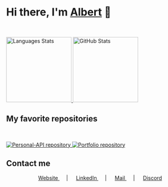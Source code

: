 <h1>
	Hi there, I'm 
	<a href="https://albertv.dev">Albert</a>
	👋
</h1>

<br />

<p>
    <a href="https://github.com/Eviive?tab=repositories">
        <picture>
            <source
                srcset="https://github-readme-stats.vercel.app/api/top-langs/?username=Eviive&langs_count=6&hide_border=true&theme=github_dark&custom_title=My%20Most%20Used%20Languages&layout=compact"
                media="(prefers-color-scheme: dark), (prefers-color-scheme: no-preference)"
                alt="Languages Stats"
                height="175"
            />
            <source
                srcset="https://github-readme-stats.vercel.app/api?username=anuraghazra&show_icons=true"
                media="(prefers-color-scheme: light)"
                alt="Languages Stats"
                height="175"
            />
            <img height="175" alt="Languages Stats" src="https://github-readme-stats.vercel.app/api/top-langs/?username=Eviive&langs_count=6&hide_border=true&custom_title=My%20Most%20Used%20Languages&layout=compact" />
        </picture>
    </a>
    <a href="https://github.com/Eviive?tab=repositories">
        <picture>
            <source
                srcset="https://github-readme-stats.vercel.app/api?username=Eviive&count_private=true&include_all_commits=true&hide_border=true&theme=github_dark&show_icons=true&custom_title=GitHub%20Stats&hide=prs&rank_icon=github"
                media="(prefers-color-scheme: dark), (prefers-color-scheme: no-preference)"
                alt="GitHub Stats"
                height="175"
            />
            <source
                srcset="https://github-readme-stats.vercel.app/api?username=Eviive&count_private=true&include_all_commits=true&hide_border=true&show_icons=true&custom_title=GitHub%20Stats&hide=prs&rank_icon=github"
                media="(prefers-color-scheme: light)"
                alt="GitHub Stats"
                height="175"
            />
            <img height="175" alt="GitHub Stats" src="https://github-readme-stats.vercel.app/api?username=Eviive&count_private=true&include_all_commits=true&hide_border=true&theme=github_dark&show_icons=true&custom_title=GitHub%20Stats&hide=prs&rank_icon=github" />
        </picture>
    </a>
</p>

## My favorite repositories

<br/>

<p>
	<a href="https://github.com/Eviive/Personal-API">
        <picture>
            <source
                srcset="https://github-readme-stats.vercel.app/api/pin/?username=Eviive&repo=Personal-API&show_owner=false&theme=github_dark&border_color=30363d"
                media="(prefers-color-scheme: dark), (prefers-color-scheme: no-preference)"
                alt="Personal-API repository"
            />
            <source
                srcset="https://github-readme-stats.vercel.app/api/pin/?username=Eviive&repo=Personal-API&show_owner=false&border_color=30363d"
                media="(prefers-color-scheme: light)"
                alt="Personal-API repository"
            />
            <img alt="Personal-API repository" src="https://github-readme-stats.vercel.app/api/pin/?username=Eviive&repo=Personal-API&show_owner=false&theme=github_dark&border_color=30363d" />
        </picture>
	</a>
	<a href="https://github.com/Eviive/Portfolio">
        <picture>
            <source
                srcset="https://github-readme-stats.vercel.app/api/pin/?username=Eviive&repo=Portfolio&show_owner=false&theme=github_dark&border_color=30363d"
                media="(prefers-color-scheme: dark), (prefers-color-scheme: no-preference)"
                alt="Portfolio repository"
            />
            <source
                srcset="https://github-readme-stats.vercel.app/api/pin/?username=Eviive&repo=Portfolio&show_owner=false&border_color=30363d"
                media="(prefers-color-scheme: light)"
                alt="Portfolio repository"
            />
            <img alt="Portfolio repository" src="https://github-readme-stats.vercel.app/api/pin/?username=Eviive&repo=Portfolio&show_owner=false&theme=github_dark&border_color=30363d" />
        </picture>
	</a>
</p>

## Contact me

<p align="center">
    <a href="https://albertv.dev">
		Website
	</a>
	&emsp;
	|
	&emsp;
	<a href="https://www.linkedin.com/in/albert-vaillon">
		LinkedIn
	</a>
	&emsp;
	|
	&emsp;
	<a href="mailto:albert.vaillon21@gmail.com">
		Mail
	</a>
	&emsp;
	|
	&emsp;
	<a href="https://discordapp.com/users/312690752884834314">
		Discord
	</a>
</p>
